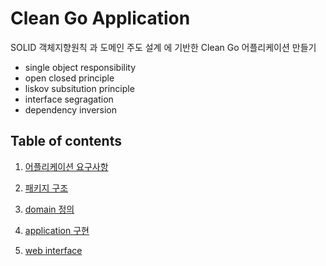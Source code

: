 # Clean Go Application

SOLID 객체지향원칙 과 도메인 주도 설계 에 기반한 Clean Go 어플리케이션 만들기

- single object responsibility
- open closed principle
- liskov subsitution principle
- interface segragation
- dependency inversion



## Table of contents

1. [어플리케이션 요구사항](application_requirement.md)

2. [패키지 구조](package_structure.md)
3. [domain 정의](domain_definition.md)
4. [application 구현](application_implementation.md)
5. [web interface](web_interface.md)

